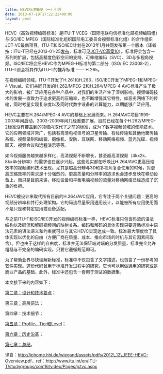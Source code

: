 ```yaml
---
title: HEVC标准概览（一）引言
date: 2013-07-19T17:22:22+00:00
layout: post
---
```

HEVC（高效视频编码标准）是ITU-T VCEG（国际电联电信标准化部视频编码组）与ISO/IEC MPEG（国际标准化组织国际电工委员会视频标准化组）的合作组织JCT-VC最新项目。ITU-T和ISO/IEC计划在2013年1月共同发布第一个版本（译者按：ITU-T已经在2013-01-25[发布](http://www.itu.int/rec/T-REC-H.265-201304-I/en)，标准可见[JCT-VC草案10](http://phenix.it-sudparis.eu/jct/doc_end_user/current_document.php?id=7243)）。标准将会包含一系列的扩展，包括高精度色彩空间的支持、可伸缩编码（SVC）、3D与多视角视频。ISO/IEC将会把HEVC作为MPEG-H标准的第二部分（ISO/IEC 23008-2），ITU-T则会将其作为ITU-T的推荐标准 —— H.265。

在视频编码领域，ITU-T开发了H.261和H.263，ISO/IEC开发了MPEG-1和MPEG-4 Visual。它们共同开发的H.262/MPEG-2和H.264/MPEG-4 AVC标准产生了极大的影响，被广泛应用在各种产品中，对我们的生活产生了深刻影响。视频编码技术的发展一直致力于追求更高的压缩率，也不断增强其它特性，如恶劣网络下的传输，同时考量实现复杂度以及同时代数字设备的计算能力，以期能够广泛应用。

HEVC主要在H.264/MPEG-4 AVC的基础上发展而来。H.264/AVC项目1999-2003年间启动，2003-2009年间几经重要扩展，目前已经在每个H.262/MPEG-2标准没有覆盖到的领域内取代了之前的标准，成为了数字视频领域的使能技术。它的应用领域非常广，包括有高清电视信号的卫星传输、有线传输和其他地面传输系统、视频录制和编辑、摄像机、安防、互联网、移动网络视频、蓝光光碟、视频聊天、视频会议和远程演示等等。

如今视频服务越来越多样化，高清视频不断增长，甚至超高清视频（4kx2k、8kx4k分辨率）的需求也在逐步兴起。这些现实都在呼唤比H.264/AVC更高压缩效率的视频编码技术出现。尤其是超高分辨与3D和多视角复合使用的时候，对更高压缩效率的需求是十分强烈的。更高质量和分辨率的追求也会逐步反映在移动设备上，而只是目前来讲，移动设备和平板电脑视频的流量对移动网络已经造成了沉重的负担。

HEVC被设计来取代所有目前的H.264/AVC应用，它专注于两个关键问题：更高的视频分辨率和并行处理架构。它的码流尽量采用通用设计，以能被所有应用使用而不是只是和特定应用或设备适配。

与之前ITU-T和ISO/IEC开发的视频编码标准一样，HEVC标准只包含码流的语法结构以及码流和解码视频间的映射关系。编码和解码的具体实现只要遵循标准中语法元素的语法语义和约束就可以与其它HEVC实现达成一致。标准最大限度给了具体实现以优化的自由（方便厂商在质量、成本、推向市场的时机与其它因素间取舍）。但也由于这样的自由度，标准并无法保证端对端的分发质量，标准完全允许粗糙与不完全的编码实现，只要它遵循规范即可。

为了帮助业界尽快理解新标准，标准中不仅包含了文字描述，也包含了一份参考的软件实现。这份代码曾用于标准开发过程中的研究，它也可以用做通用的研究或是商业产品的基础。此外，标准中还包含一套用于测试的数据集。

本文接下来的内容如下：
  
[第二章：设计和技术要点](http://blog.yikuyiku.com/?p=3531)；
  
[第三章：高层语法](http://blog.yikuyiku.com/?p=3576)；
  
第四章：技术细节；
  
[第五章：Profile、Tier和Level](http://blog.yikuyiku.com/?p=3642)；
  
[第六章：历史沿革](http://blog.yikuyiku.com/?p=3655)；
  
[第七章：总结](http://blog.yikuyiku.com/?p=3659)。

译自：http://iphome.hhi.de/wiegand/assets/pdfs/2012\_12\_IEEE-HEVC-Overview.pdf，ref：http://www.itu.int/en/ITU-T/studygroups/com16/video/Pages/jctvc.aspx
